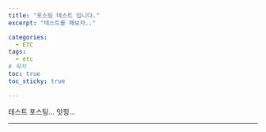 ```yaml
---
title: "포스팅 테스트 입니다."
excerpt: "테스트를 해보자.."

categories: 
  - ETC
tags: 
  - etc
# 목차
toc: true  
toc_sticky: true 

---
```

테스트 포스팅...
잇힝...

---


